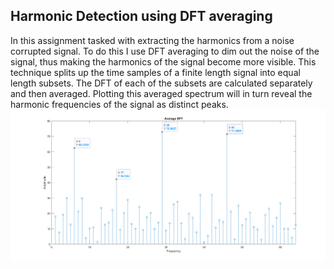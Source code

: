 ## Harmonic Detection using DFT averaging

In this assignment tasked with extracting the harmonics from a noise corrupted signal. To do this I use DFT averaging to dim out the noise of the signal, thus making the harmonics of the signal become more visible. This technique splits up the time samples of a finite length signal into equal length subsets. The DFT of each of the subsets are calculated separately and then averaged. Plotting this averaged spectrum will in turn reveal the harmonic frequencies of the signal as distinct peaks. 
![averaged DFT](https://github.com/udula27/Harmonic-Detection-with-Matlab/blob/main/Harmonic%20Detection/avgtrue.png)
